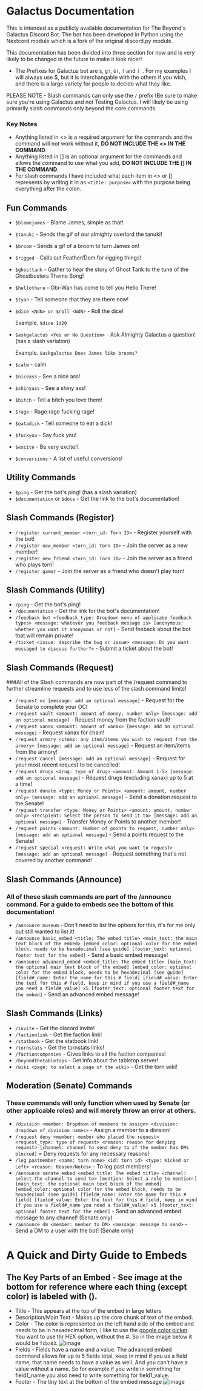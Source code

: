 # Galactus Documentation
This is intended as a publicly available documentation for The Beyond's Galactus Discord Bot. 
The bot has been developed in Python using the Nextcord module which is a fork of the original discord.py module. 

This documentation has been divided into three section for now and is very likely to be changed in the future to make it look nicer!

* The Prefixes for Galactus bot are ```$```, ```g!```, ```G!```, ```?``` and ```? ```. For my examples I will always use \$, but it is interchangable with the others if you wish, and there is a large variety for people to decide what they like. 

PLEASE NOTE - Slash commands can only use the ```/``` prefix (Be sure to make sure you're using Galactus and not Testing Galactus. 
   I will likely be using primarily slash commands only beyond the core commands. 

### Key Notes
* Anything listed in \<> is a required argument for the commands and the command will not work without it, __DO NOT INCLUDE THE \<> IN THE COMMAND__.
* Anything listed in \[] is an optional argument for the commands and allows the command to use what you add, __DO NOT INCLUDE THE \[] IN THE COMMAND__.
* For slash commands I have included what each item in <> or [] represents by writing it in as ```<title: purpose>``` with the purpose being everything after the colon. 

## Fun Commands
* ```$blamejames``` - Blame James, simple as that!
* ```$tanuki``` - Sends the gif of our almighty overlord the tanuki!
* ```$broom``` - Sends a gif of a broom to turn James on!
* ```$rigged``` - Calls out Feather/Dom for rigging things!
* ```$ghosttank``` - Gather to hear the story of Ghost Tank to the tune of the Ghostbusters Theme Song!
* ```$hellothere``` - Obi-Wan has come to tell you Hello There!
* ```$tyan``` - Tell someone that they are there now!
* ```$dice <NdN> or $roll <NdN>``` - Roll the dice!
   
   Example. ```$dice 1d20```
* ```$askgalactus <Yes or No Question>``` - Ask Almighty Galactus a question! (has a slash variation)
   
   Example. ```$askgalactus Does James like brooms?```
* ```$calm``` - calm
* ```$niceass``` - See a nice ass!
* ```$shinyass``` - See a shiny ass!
* ```$bitch``` - Tell a bitch you love them!
* ```$rage``` - Rage rage fucking rage!
* ```$eatadick``` - Tell someone to eat a dick!
* ```$fuckyou``` - Say fuck you!
* ```$excite``` - Be very excite!\
* ```$conversions``` - A list of useful conversions!

## Utility Commands
* ```$ping``` - Get the bot's ping! (has a slash variation)
* ```$documentation``` or ```$docs``` - Get the link to the bot's documentation!

## Slash Commands (Register)
* ```/register current_member <torn_id: Torn ID>``` - Register yourself with the bot!
* ```/register new_member <torn_id: Torn ID>``` - Join the server as a new member!
* ```/register new_friend <torn_id: Torn ID>``` - Join the server as a friend who plays torn!
* ```/register gamer``` - Join the server as a friend who doesn't play torn!

## Slash Commands (Utility)
* ```/ping``` - Get the bot's ping! 
* ```/documentation``` - Get the link for the bot's documentation!
* ```/feedback bot <feedback_type: Dropdown menu of applicabe feedback types> <message: whatever you feedback message is> [anonymous: whether you want it anonymous or not]``` - Send feeback about the bot that will remain private!
* ```/ticket <issue: describe the bug or issue> <message: Do you want messaged to discuss further?>``` - Submit a ticket about the bot!

## Slash Commands (Request)
###All of the Slash commands are now part of the /request command to further streamline requests and to use less of the slash command limits!
* ```/request oc [message: add an optional message]``` - Request for the Senate to complete your OC! 
* ```/request vault <amount: amount of money, number only> [message: add an optional message]``` - Request money from the faction vault! 
* ```/request xanax <amount: amount of xanax> [message: add an optional message]``` - Request xanax for chain!
* ```/request armory <items: any item/items you wish to request from the armory> [message: add an optional message]``` - Request an item/items from the armory!
* ```/request cancel [message: add an optional message]``` - Request for your most recent request to be cancelled!
* ```/request drugs <drug: type of drug> <amount: Amount 1-5> [message: add an optional message]``` - Request drugs (excluding xanax) up to 5 at a time!
* ```/request donate <type: Money or Points> <amount: amount, number only> [message: add an optional message]``` - Send a donation request to the Senate!
* ```/request transfer <type: Money or Points> <amount: amount, number only> <recipient: Select the person to send it to> [message: add an optional message]``` - Transfer Money or Points to another member!
* ```/request points <amount: Number of points to request, number only> [message: add an optional message]``` - Send a points request to the Senate!
* ```/request special <request: Write what you want to request> [message: add an optional message]``` - Request something that's not covered by another command!

## Slash Commands (Announce)
### All of these slash commands are part of the /announce command. For a guide to embeds see the bottom of this documentation!
* ```/announce museum``` - Don't need to list the options for this, it's for me only but still wanted to list it!
* ```/announce basic_embed <title: The embed title> <main_text: the main text block of the embed> [embed_color: optional color for the embed block, needs to be hexadecimal (see guide] [footer_text: optional footer text for the embed]``` - Send a basic embed message!
* ```/announce advanced_embed <embed_title: The embed title> [main_text: the optional main text block of the embed] [embed_color: optional color for the embed block, needs to be hexadecimal (see guide] [field#_name: Enter the name for this # field] [field#_value: Enter the text for this # field, keep in mind if you use a field#_name you need a field#_value] x5 [footer_text: optional footer text for the embed]``` - Send an advanced embed message!

## Slash Commands (Links)
* ```/invite``` - Get the discord invite!
* ```/factionlink``` - Get the faction link!
* ```/statbook``` - Get the statbook link!
* ```/tornstats``` - Get the tornstats links!
* ```/factioncompanies``` - Gives links to all the faction companies!
* ```/beyondthetabletops``` - Get info about the tabletop server!
* ```/wiki <page: to select a page of the wiki>``` - Get the torn wiki!

## Moderation (Senate) Commands
### These commands will only function when used by Senate (or other applicable roles) and will merely throw an error at others. 
* ```/division <member: Dropdown of members to assign> <division: dropdown of division names>``` - Assign a member to a division!
* ```/request deny <member: member who placed the request> <request_type: type of request> <reason: reason for denying request> [channel: channel to send deny to if the member has DMs blocked]``` = Deny requests for any necessary reasons!
* ```/log pastmember <name: torn name> <id: torn id> <type: Kicked or Left> <reason: Reason/Notes>``` - To log past members!
* ```/announce senate_embed <embed_title: The embed title> <channel: select the channel to send to> [mention: Select a role to mention!] [main_text: the optional main text block of the embed] [embed_color: optional color for the embed block, needs to be hexadecimal (see guide] [field#_name: Enter the name for this # field] [field#_value: Enter the text for this # field, keep in mind if you use a field#_name you need a field#_value] x5 [footer_text: optional footer text for the embed]``` - Send an advanced embed message to any channel! (Senate only)
* ```/announce dm <member: member to DM> <message: message to send>``` - Send a DM to a user with the bot! (Senate only)


# A Quick and Dirty Guide to Embeds
## The Key Parts of an Embed - See image at the bottom for reference where each thing (except color) is labeled with (). 
* Title - This appears at the top of the embed in large letters
* Description/Main Text - Makes up the core chunk of text of the embed. 
* Color - The color is represented on the left hand side of the embed and needs to be in hexadecimal form, I like to use the [google color picker](https://www.google.com/search?q=color+picker&oq=color+picker&aqs=chrome.0.69i59j0i20i263i512j0i433i512j0i131i433i512j0i512j0i433i512l3j0i131i433i512.2226j0j9&sourceid=chrome&ie=UTF-8). You want to use thr HEX option, without the #. So in the image below it would be ```fcba03```.
![image](https://user-images.githubusercontent.com/70727679/196340449-77fc5d4b-e22f-4656-bd9b-840c82c829c8.png)
* Fields - Fields have a name and a value. The advanced embed command allows for up to 5 fields total, keep in mind if you us a field name, that name needs to have a value as well. And you can't have a value without a name. So for example if you write in something for field1_name you also need to write something for field1_value. 
* Footer - The tiny text at the bottom of the embed message
![image](https://user-images.githubusercontent.com/70727679/196341467-434dff5f-36b5-4b9c-ae12-4b1b3b26651f.png)

